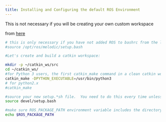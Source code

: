 ```yaml
---
title: Installing and Configuring the default ROS Environment
---
```


This is not necessary if you will be creating your own custom workspace

from [here](https://wiki.ros.org/ROS/Tutorials/InstallingandConfiguringROSEnvironment)

```bash
# this is only necessary if you have not added ROS to bashrc from the last section
#source /opt/ros/melodic/setup.bash

#Let's create and build a catkin workspace:

mkdir -p ~/catkin_ws/src
cd ~/catkin_ws/
#for Python 3 users, the first catkin_make command in a clean catkin workspace must be:
catkin_make -DPYTHON_EXECUTABLE=/usr/bin/python3
# for python2.x
#catkin_make

#source your new setup.*sh file.  You need to do this every time unless you add it to .bashrc
source devel/setup.bash

#make sure ROS_PACKAGE_PATH environment variable includes the directory you're in.
echo $ROS_PACKAGE_PATH
```
